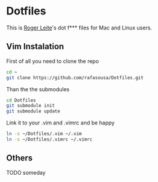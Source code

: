 # Dotfiles

This is [Roger Leite](https://github.com/rogerleite)'s dot f*** files for Mac and Linux users.

## Vim Instalation

First of all you need to clone the repo
```sh
cd ~
git clone https://github.com/rafasousa/Dotfiles.git
```

Than the the submodules
```sh
cd Dotfiles
git submodule init
git submodule update
```
Link it to your .vim and .vimrc and be happy
```sh
ln -s ~/Dotfiles/.vim ~/.vim
ln -s ~/Dotfiles/.vimrc ~/.vimrc
```

## Others

TODO someday
